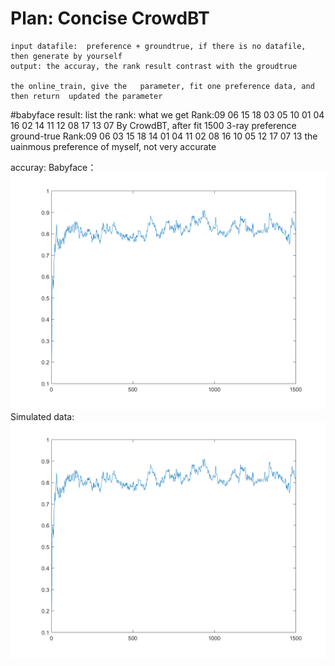 # Plan: Concise CrowdBT

    input datafile:  preference + groundtrue, if there is no datafile, then generate by yourself
    output: the accuray, the rank result contrast with the groudtrue

    the online_train, give the   parameter, fit one preference data, and then return  updated the parameter


#babyface result:
list the rank:
 what we get Rank:09 06 15 18 03 05 10 01 04 16 02 14 11 12 08 17 13 07   By CrowdBT, after fit 1500 3-ray preference 
 ground-true Rank:09 06 03 15 18 14 01 04 11 02 08 16 10 05 12 17 07 13   the uainmous preference of myself, not very accurate

accuray:
Babyface：
![Image of babyface accuracy](https://github.com/TaoStarlit/matlab/blob/Babyface/CrowdBT/baby%20face%20accuracy-budget.png)
Simulated data:
![Image of Simulated data accuracy](https://github.com/TaoStarlit/matlab/blob/Babyface/CrowdBT/baby%20face%20accuracy-budget.png)